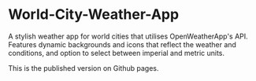 # World-City-Weather-App
A stylish weather app for world cities that utilises OpenWeatherApp's API. Features dynamic backgrounds and icons that reflect the weather and conditions, and option to select between imperial and metric units.

This is the published version on Github pages.

